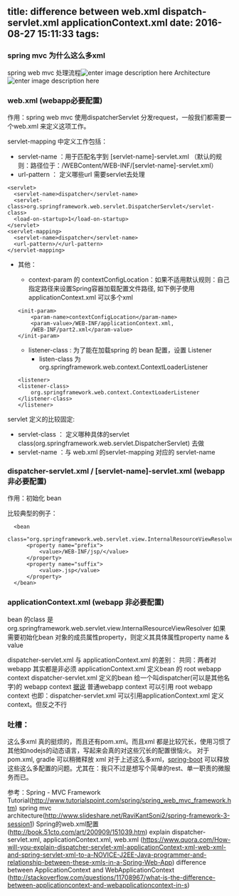 title: difference between web.xml dispatch-servlet.xml applicationContext.xml
date: 2016-08-27 15:11:33
tags:
---
### spring mvc 为什么这么多xml

spring web mvc 处理流程![enter image description here](http://www.tutorialspoint.com/spring/images/spring_dispatcherservlet.png)
Architecture ![enter image description here](http://image.slidesharecdn.com/springframework3sesson1-130626021549-phpapp02/95/spring-mvc-30-framework-8-638.jpg?cb=1375097058)

### web.xml (webapp必要配置)

作用：spring web mvc 使用dispatcherServlet 分发request，一般我们都需要一个web.xml 来定义这项工作。


servlet-mapping 中定义工作包括：
  - servlet-name  ：用于匹配名字到 [servlet-name]-servlet.xml （默认的规则：路径位于：/WEBContent/WEB-INF/[servlet-name]-servlet.xml）
  - url-pattern ： 定义哪些url 需要servlet去处理
  ```
  <servlet>
    <servlet-name>dispatcher</servlet-name>
    <servlet-class>org.springframework.web.servlet.DispatcherServlet</servlet-class>
    <load-on-startup>1</load-on-startup>
  </servlet>
  <servlet-mapping>
    <servlet-name>dispatcher</servlet-name>
    <url-pattern>/</url-pattern>
  </servlet-mapping>  
  ```

  - 其他：
    - context-param 的 contextConfigLocation：如果不适用默认规则：自己指定路径来设置Spring容器加载配置文件路径, 如下例子使用applicationContext.xml 可以多个xml
    ```
    <init-param>  
        <param-name>contextConfigLocation</param-name>  
        <param-value>/WEB-INF/applicationContext.xml,  
        /WEB-INF/part2.xml</param-value>  
    </init-param> 
    ```

    - listener-class : 为了能在加载spring 的 bean 配置，设置 Listener
      - listen-class 为org.springframework.web.context.ContextLoaderListener

    ```
    <listener>  
    <listener-class>  
        org.springframework.web.context.ContextLoaderListener  
    </listener-class>  
    </listener>
    ```

servlet 定义的比较固定:
  - servlet-class ： 定义哪种具体的servlet class(org.springframework.web.servlet.DispatcherServlet) 去做
  - servlet-name ：与 web.xml 的servlet-mapping 对应的 servlet-name

  


### dispatcher-servlet.xml / [servlet-name]-servlet.xml (webapp 非必要配置)

作用：初始化 bean

比较典型的例子：

  ```
    <bean
        class="org.springframework.web.servlet.view.InternalResourceViewResolver">
        <property name="prefix">
            <value>/WEB-INF/jsp/</value>
        </property>
        <property name="suffix">
            <value>.jsp</value>
        </property>
    </bean>
  ```

### applicationContext.xml (webapp 非必要配置)
bean 的class 是 org.springframework.web.servlet.view.InternalResourceViewResolver
如果需要初始化bean 对象的成员属性property，则定义其具体属性property name & value

dispatcher-servlet.xml 与 applicationContext.xml 的差别：
共同：两者对webapp 其实都是非必须
applicationContext.xml 定义bean 的 root webapp context
dispatcher-servlet.xml 定义的bean 给一个叫dispatcher(可以是其他名字)的 webapp context
[据说](http://stackoverflow.com/questions/3652090/difference-between-applicationcontext-xml-and-spring-servlet-xml-in-spring-frame) 普通webapp context 可以引用 root webapp context
也即：dispatcher-servlet.xml 可以引用applicationContext.xml 定义 context。但反之不行


### 吐槽：
这么多xml 真的挺烦的，而且还有pom.xml。而且xml 都是比较冗长，使用习惯了其他如nodejs的动态语言，写起来会真的对这些冗长的配置很恼火。
对于pom.xml, gradle 可以稍微释放 xml
对于上述这么多xml，[spring-boot](https://spring.io/guides/gs/spring-boot) 可以释放 这些这么多配置的问题。尤其在：我只不过是想写个简单的rest、单一职责的微服务而已。

    
参考：Spring - MVC Framework Tutorial(http://www.tutorialspoint.com/spring/spring_web_mvc_framework.htm)
spring mvc architecture(http://www.slideshare.net/RaviKantSoni2/spring-framework-3-session1)
Spring的web.xml配置
(http://book.51cto.com/art/200909/151039.htm)
explain dispatcher-servlet.xml, applicationContext.xml, web.xml (https://www.quora.com/How-will-you-explain-dispatcher-servlet-xml-applicationContext-xml-web-xml-and-spring-servlet-xml-to-a-NOVICE-J2EE-Java-programmer-and-relationship-between-these-xmls-in-a-Spring-Web-App)
difference between ApplicationContext and WebApplicationContext (http://stackoverflow.com/questions/11708967/what-is-the-difference-between-applicationcontext-and-webapplicationcontext-in-s)






